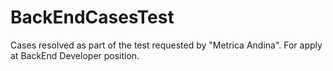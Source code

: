 # BackEndCasesTest
Cases resolved as part of the test requested by "Metrica Andina". For apply at BackEnd Developer position.
